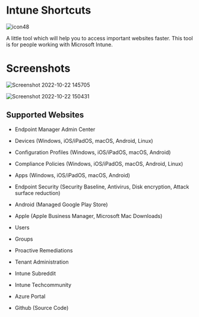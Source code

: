 # Intune Shortcuts

![icon48](https://user-images.githubusercontent.com/43906965/197341288-58a7a518-cf5a-43c2-980b-7bb1b401a503.png)

A little tool which will help you to access important websites faster. This tool is for people working with Microsoft Intune.

# Screenshots

![Screenshot 2022-10-22 145705](https://user-images.githubusercontent.com/43906965/197341264-f2e70c4b-775b-4cd4-99b8-841b0d623c8c.png)

![Screenshot 2022-10-22 150431](https://user-images.githubusercontent.com/43906965/197341293-9342b92e-3a60-4dcb-b84c-9caa89fbb571.png)


## Supported Websites

- Endpoint Manager Admin Center
- Devices (Windows, iOS/iPadOS, macOS, Android, Linux)

- Configuration Profiles (Windows, iOS/iPadOS, macOS, Android)
- Compliance Policies (Windows, iOS/iPadOS, macOS, Android, Linux)
- Apps (Windows, iOS/iPadOS, macOS, Android)
- Endpoint Security (Security Baseline, Antivirus, Disk encryption, Attack surface reduction)
- Android (Managed Google Play Store)
- Apple (Apple Business Manager, Microsoft Mac Downloads)
- Users
- Groups
- Proactive Remediations
- Tenant Administration
- Intune Subreddit
- Intune Techcommunity
- Azure Portal
- Github (Source Code)
